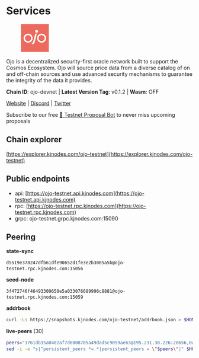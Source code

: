 # Services

<figure><img src="https://raw.githubusercontent.com/kj89/cosmos-images/main/logos/ojo.png" alt=""><figcaption></figcaption></figure>

Ojo is a decentralized security-first oracle network built  to support the Cosmos Ecosystem. Ojo will source price data  from a diverse catalog of on and off-chain sources and use  advanced security mechanisms to guarantee the integrity of the data it provides.

**Chain ID**: ojo-devnet | **Latest Version Tag**: v0.1.2 | **Wasm**: OFF

[Website](https://ojo.network) | [Discord](https://discord.gg/fd8Yrex8nC) | [Twitter](https://twitter.com/ojo_network)



Subscribe to our free [🤖 Testnet Proposal Bot](https://t.me/kjnodes_testnet_proposal_bot) to never miss upcoming proposals


## Chain explorer
[https://explorer.kjnodes.com/ojo-testnet](https://explorer.kjnodes.com/ojo-testnet)

## Public endpoints

* api: [https://ojo-testnet.api.kjnodes.com](https://ojo-testnet.api.kjnodes.com)
* rpc: [https://ojo-testnet.rpc.kjnodes.com](https://ojo-testnet.rpc.kjnodes.com)
* grpc: ojo-testnet.grpc.kjnodes.com:15090

## Peering

**state-sync**

```text
d5519e378247dfb61dfe90652d1fe3e2b3005a5b@ojo-testnet.rpc.kjnodes.com:15056
```

**seed-node**

```text
3f472746f46493309650e5a033076689996c8881@ojo-testnet.rpc.kjnodes.com:15059
```

**addrbook**
```bash
curl -Ls https://snapshots.kjnodes.com/ojo-testnet/addrbook.json > $HOME/.ojo/config/addrbook.json
```

**live-peers** (30)
```bash
peers="1761db35a0402af7d6008705a49dad5c9059ae63@195.231.38.226:28656,0a54815282d06cd10ce30b5ba3f9721c6ca1b600@135.181.33.42:50656,b133dde2713a216a017399920419fcb1e084cdb2@136.243.88.91:7330,d5519e378247dfb61dfe90652d1fe3e2b3005a5b@65.109.68.190:50656,446bf9b0ef6ea1b50c682f4f3427f46b9a70d5b3@65.109.116.204:21656,f702b19a4dae5ad813dabe3f529bf31c160a74e0@5.189.176.202:36656,d2489830a5e91ec214edfc54756512e4f89f2609@65.109.92.79:12656,c735f993287716ca1c358e9fe104dc570cf2ef3c@176.37.119.156:26694,39e879a31a54215882647fb7299464036e322f50@65.109.65.163:21656,b6c75d1fbdc9c39daaaf52a4c0937b9f06975808@167.235.198.193:46656,b4c7205397045d22fe762c8d2021fa4ce6d7ea1e@162.55.39.159:36656,58f192f7c6aebe881f54bd133e9b8abf82bc3b20@65.108.13.154:36656,0d4dc8d9e80df99fdf7fbb0e44fbe55e0f8dde28@65.108.205.47:14756,f5d0c46845b3215f7e6bf3127bf86a967a8a3f22@95.216.217.21:26656,21f35146e8905d6786b69486b1d27b680fb3c548@65.109.89.5:40656,030c769628e3e56928f8fd143ce9bd9ce53dba34@31.220.85.212:46656,46984fe69d730d18bfc561830b729fb7689aea2b@95.216.14.46:22656,18300f0a5973798c3900fe51ff255bb6bca982f9@65.109.65.248:36656,a876f7cda5f1ddd16aa271ec43cba750c0ba32c4@77.37.176.99:26656,11bb322f6396a1ca67717cf162385ed250503e28@154.12.253.123:36656,66b140833cba7cadd92d544088d735e219adbf01@65.108.226.183:21656,5c2a752c9b1952dbed075c56c600c3a79b58c395@95.214.52.139:27226,a1a6edee9e7928c97d8f99805757c09a1248b942@194.195.87.28:34656,81105e361a6bd21b1a29a8645e98d32236681981@135.181.163.183:37656,f63f353c1e8b47b6fe1cbbda91b5a91673c155b3@89.163.132.156:36656,ed12aee3273baaaf01e357574c1692f12776446d@65.109.117.165:50656,bd90b71f1f982ebb18857da8cb777883d6ca687e@185.209.223.68:26656,dd100ed6f1046f8db6d1d7ad04ed6253f935e9b2@176.118.198.128:26656,d18abe07d27a732e913a782d31b691087a76078d@88.99.164.158:37096,9aa8a73ea9364aa3cf7806d4dd25b6aed88d8152@190.2.136.144:11556"
sed -i -e "s|^persistent_peers *=.*|persistent_peers = \"$peers\"|" $HOME/.ojo/config/config.toml
```
